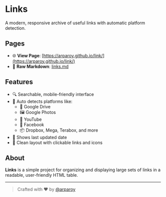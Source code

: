 # Links

A modern, responsive archive of useful links with automatic platform detection.

## Pages

- 🌐 **View Page**: [https://arparoy.github.io/link/](https://arparoy.github.io/link/)
- 📘 **Raw Markdown**: [links.md](./links.md)

## Features

- 🔍 Searchable, mobile-friendly interface
- 🧠 Auto detects platforms like:
  - 📁 Google Drive
  - 🖼️ Google Photos
  - 🎥 YouTube
  - 👤 Facebook
  - 📦 Dropbox, Mega, Terabox, and more
- 📅 Shows last updated date
- 🧾 Clean layout with clickable links and icons

## About

**Links** is a simple project for organizing and displaying large sets of links in a readable, user-friendly HTML table.

---

> Crafted with ❤️ by [@arparoy](https://github.com/arparoy)
